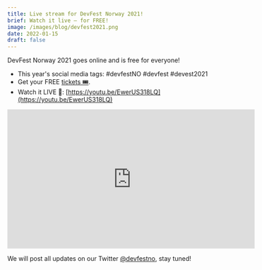```yaml
---
title: Live stream for DevFest Norway 2021!
brief: Watch it live – for FREE!
image: /images/blog/devfest2021.png
date: 2022-01-15
draft: false
---
```


DevFest Norway 2021 goes online and is free for everyone!

- This year's social media tags: #devfestNO #devfest #devest2021
- Get your FREE [tickets 🎟](https://gdg.community.dev/events/details/google-gdg-cloud-oslo-norway-presents-devfest-norway/).
- Watch it LIVE 🔴: [https://youtu.be/EwerUS318LQ](https://youtu.be/EwerUS318LQ)

<iframe width="560" height="315" src="https://www.youtube.com/embed/EwerUS318LQ" title="YouTube video player" frameborder="0" allow="accelerometer; autoplay; clipboard-write; encrypted-media; gyroscope; picture-in-picture" allowfullscreen></iframe>

We will post all updates on our Twitter [@devfestno](https://twitter.com/devfestno/), stay tuned!
